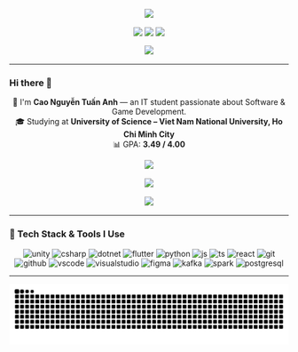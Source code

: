 <!-- Profile Header -->
<p align="center">
  <img src="https://capsule-render.vercel.app/api?text=Hey%20I'm%20TAC!&animation=fadeIn&type=waving&color=gradient&height=100"/>
</p>

<p align="center">
  <a href="https://github.com/tac101a?tab=followers"><img src="https://img.shields.io/github/followers/tac101a?logo=github&style=for-the-badge"/></a>
  <a href="https://github.com/tac101a"><img src="https://komarev.com/ghpvc/?username=tac101a&style=for-the-badge"/></a>
  <img src="https://img.shields.io/badge/🎮_Software_%26_Game_Developer-8A2BE2?style=for-the-badge"/>
</p>

<!-- Typing Intro -->
<p align="center">
  <img src="https://readme-typing-svg.herokuapp.com?center=true&vCenter=true&width=700&lines=Game+Developer+%7C+Software+Engineer;Creating+immersive+experiences+with+Unity;Exploring+Unreal%2C+Flutter%2C+and+AI+Tools;"/>
</p>

---

### Hi there 👋

<!-- Profile Introduction -->
<p align="center">
  👋 I'm <b>Cao Nguyễn Tuấn Anh</b> — an IT student passionate about Software & Game Development.<br/>
  🎓 Studying at <b>University of Science – Viet Nam National University, Ho Chi Minh City</b><br/>
  📊 GPA: <b>3.49 / 4.00</b>
</p>

<!-- GitHub Stats & Activity -->
<p align="center">
  <picture>
    <source srcset="https://github-readme-stats.vercel.app/api?username=tac101a&show_icons=true&theme=radical&include_all_commits=true&rank_icon=github" media="(prefers-color-scheme: dark)"/>
    <img src="https://github-readme-stats.vercel.app/api?username=tac101a&show_icons=true&theme=default&include_all_commits=true&rank_icon=github"/>
  </picture>
</p>

<p align="center">
  <picture>
    <source srcset="https://github-readme-streak-stats.herokuapp.com?user=tac101a&theme=radical" media="(prefers-color-scheme: dark)"/>
    <img src="https://github-readme-streak-stats.herokuapp.com?user=tac101a"/>
  </picture>
</p>

<p align="center">
  <picture>
    <source srcset="https://github-readme-stats.vercel.app/api/top-langs/?username=tac101a&layout=compact&langs_count=8&theme=radical" media="(prefers-color-scheme: dark)"/>
    <img src="https://github-readme-stats.vercel.app/api/top-langs/?username=tac101a&layout=compact&langs_count=8"/>
  </picture>
</p>

---

### 🧩 Tech Stack & Tools I Use

<p align="center">
  <!-- Game Dev -->
  <img src="https://cdn.jsdelivr.net/gh/devicons/devicon/icons/unity/unity-original.svg" alt="unity" width="45" height="45"/>
  <img src="https://cdn.jsdelivr.net/gh/devicons/devicon/icons/csharp/csharp-original.svg" alt="csharp" width="45" height="45"/>
  <img src="https://cdn.jsdelivr.net/gh/devicons/devicon/icons/dotnetcore/dotnetcore-original.svg" alt="dotnet" width="45" height="45"/>

  <!-- Software & App -->
  <img src="https://cdn.jsdelivr.net/gh/devicons/devicon/icons/flutter/flutter-original.svg" alt="flutter" width="45" height="45"/>
  <img src="https://cdn.jsdelivr.net/gh/devicons/devicon/icons/python/python-original.svg" alt="python" width="45" height="45"/>
  <img src="https://cdn.jsdelivr.net/gh/devicons/devicon/icons/javascript/javascript-original.svg" alt="js" width="45" height="45"/>
  <img src="https://cdn.jsdelivr.net/gh/devicons/devicon/icons/typescript/typescript-original.svg" alt="ts" width="45" height="45"/>
  <img src="https://cdn.jsdelivr.net/gh/devicons/devicon/icons/react/react-original.svg" alt="react" width="45" height="45"/>

  <!-- Tools -->
  <img src="https://cdn.jsdelivr.net/gh/devicons/devicon/icons/git/git-original.svg" alt="git" width="45" height="45"/>
  <img src="https://cdn.jsdelivr.net/gh/devicons/devicon/icons/github/github-original.svg" alt="github" width="45" height="45"/>
  <img src="https://cdn.jsdelivr.net/gh/devicons/devicon/icons/vscode/vscode-original.svg" alt="vscode" width="45" height="45"/>
  <img src="https://cdn.jsdelivr.net/gh/devicons/devicon/icons/visualstudio/visualstudio-plain.svg" alt="visualstudio" width="45" height="45"/>
  <img src="https://cdn.jsdelivr.net/gh/devicons/devicon/icons/figma/figma-original.svg" alt="figma" width="45" height="45"/>
  
  <!-- Side / Data Projects -->
  <img src="https://cdn.jsdelivr.net/gh/devicons/devicon/icons/apachekafka/apachekafka-original.svg" alt="kafka" width="45" height="45"/>
  <img src="https://cdn.jsdelivr.net/gh/devicons/devicon/icons/apachespark/apachespark-original.svg" alt="spark" width="45" height="45"/>
  <img src="https://cdn.jsdelivr.net/gh/devicons/devicon/icons/postgresql/postgresql-original.svg" alt="postgresql" width="45" height="45"/>
</p>

---

<!-- Snake animation -->
<p align="center">
  <picture>
    <source media="(prefers-color-scheme: dark)" srcset="https://raw.githubusercontent.com/tac101a/tac101a/output/github-contribution-grid-snake-dark.svg">
    <source media="(prefers-color-scheme: light)" srcset="https://raw.githubusercontent.com/tac101a/tac101a/output/github-contribution-grid-snake.svg">
    <img alt="github contribution grid snake animation" src="https://raw.githubusercontent.com/tac101a/tac101a/output/github-contribution-grid-snake.svg">
  </picture>
</p>

